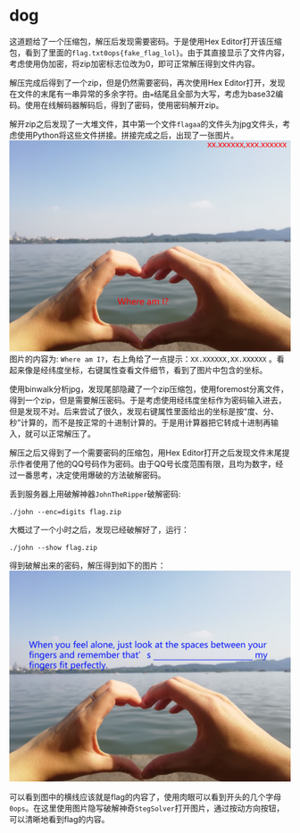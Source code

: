 # dog
这道题给了一个压缩包，解压后发现需要密码。于是使用Hex Editor打开该压缩包，看到了里面的`flag.txt0ops{fake_flag_lol}`。由于其直接显示了文件内容，考虑使用伪加密，将zip加密标志位改为0，即可正常解压得到文件内容。

解压完成后得到了一个zip，但是仍然需要密码，再次使用Hex Editor打开，发现在文件的末尾有一串异常的多余字符。由`=`结尾且全部为大写，考虑为base32编码。使用在线解码器解码后，得到了密码，使用密码解开zip。

解开zip之后发现了一大堆文件，其中第一个文件`flagaa`的文件头为jpg文件头，考虑使用Python将这些文件拼接。拼接完成之后，出现了一张图片。
![dog](../img/dog1.jpg)
图片的内容为: `Where am I?`，右上角给了一点提示：`XX.XXXXXX,XX.XXXXXX` 。看起来像是经纬度坐标，右键属性查看文件细节，看到了图片中包含的坐标。

使用binwalk分析jpg，发现尾部隐藏了一个zip压缩包，使用foremost分离文件，得到一个zip，但是需要解压密码。于是考虑使用经纬度坐标作为密码输入进去，但是发现不对。后来尝试了很久，发现右键属性里面给出的坐标是按“度、分、秒”计算的，而不是按正常的十进制计算的。于是用计算器把它转成十进制再输入，就可以正常解压了。

解压之后又得到了一个需要密码的压缩包，用Hex Editor打开之后发现文件末尾提示作者使用了他的QQ号码作为密码。由于QQ号长度范围有限，且均为数字，经过一番思考，决定使用爆破的方法破解密码。

丢到服务器上用破解神器`JohnTheRipper`破解密码:
```
./john --enc=digits flag.zip
```
大概过了一个小时之后，发现已经破解好了，运行：
```
./john --show flag.zip
```
得到破解出来的密码，解压得到如下的图片：
![dog2](../img/dog2.jpg)

可以看到图中的横线应该就是flag的内容了，使用肉眼可以看到开头的几个字母`0ops`。在这里使用图片隐写破解神奇`StegSolver`打开图片，通过按动方向按钮，可以清晰地看到flag的内容。